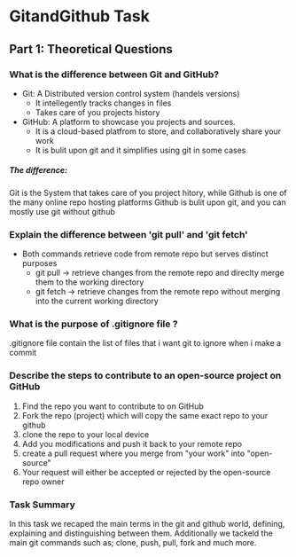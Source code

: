 # GitandGithub Task 
## Part 1: Theoretical Questions 
### What is the difference between Git and GitHub?
  - Git: A Distributed version control system (handels versions)
    * It intellegently tracks changes in files 
    * Takes care of you projects history 
  - GitHub: A platform to showcase you projects and sources.
    + It is a cloud-based platfrom to store, and collaboratively share your work
    + It is bulit upon git and it simplifies using git in some cases 
  ##### The difference: 
  Git is the System that takes care of you project hitory, while Github is one of the many online repo hosting platforms
  Github is bulit upon git, and you can mostly use git without github
### Explain the difference between 'git pull' and 'git fetch'
  - Both commands retrieve code from remote repo but serves distinct purposes
    - git pull -> retrieve  changes from the remote repo and direclty merge them to the working directory 
    - git fetch -> retrieve changes from the remote repo without merging into the current working directory
### What is the purpose of .gitignore file ?
  .gitignore file contain the list of files that i want git to ignore when i make a commit
### Describe the steps to contribute to an open-source project on GitHub
  1. Find the repo you want to contribute to on GitHub
  2. Fork the repo (project) which will copy the same exact repo to your github
  3. clone the repo to your local device
  4. Add you modifications and push it back to your remote repo
  5. create a pull request where you merge from "your work" into "open-source"
  6. Your request will either be accepted or rejected by the open-source repo owner

### Task Summary
  In this task we recaped the main terms in the git and github world, defining, explaining and distinguishing between them. Additionally we tackeld the main git commands such as; clone, push, pull, fork and much more.  
  

